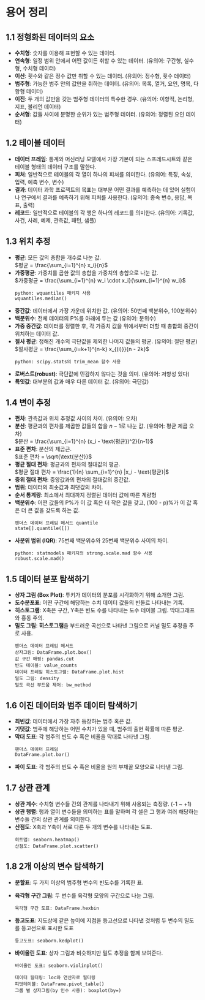 # 용어 정리

## 1.1 정형화된 데이터의 요소
- **수치형**: 숫자를 이용해 표현할 수 있는 데이터.
- **연속형**: 일정 범위 안에서 어떤 값이든 취할 수 있는 데이터. (유의어: 구간형, 실수형, 수치형 데이터)
- **이산**: 횟수와 같은 정수 값만 취할 수 있는 데이터. (유의어: 정수형, 횟수 데이터)
- **범주형**: 가능한 범주 안의 값만을 취하는 데이터. (유의어: 목록, 열거, 요인, 명목, 다항형 데이터)
- **이진**: 두 개의 값만을 갖는 범주형 데이터의 특수한 경우. (유의어: 이항적, 논리형, 지표, 불리언 데이터)
- **순서형**: 값들 사이에 분명한 순위가 있는 범주형 데이터. (유의어: 정렬된 요인 데이터)

## 1.2 테이블 데이터
- **데이터 프레임**: 통계와 머신러닝 모델에서 가장 기본이 되는 스프레드시트와 같은 테이블 형태의 데이터 구조를 말한다.
- **피처**: 일반적으로 테이블의 각 열이 하나의 피처를 의미한다. (유의어: 특징, 속성, 입력, 예측 변수, 변수)
- **결과**: 데이터 과학 프로젝트의 목표는 대부분 어떤 결과를 예측하는 데 있어 실험이나 연구에서 결과를 예측하기 위해 피처를 사용한다. (유의어: 종속 변수, 응답, 목표, 출력)
- **레코드**: 일반적으로 테이블의 각 행은 하나의 레코드를 의미한다. (유의어: 기록값, 사건, 사례, 예제, 관측값, 패턴, 샘플)

## 1.3 위치 추정
- **평균**: 모든 값의 총합을 개수로 나눈 값.  
  $평균 = \frac{\sum_{i=1}^{n} x_i}{n}$
- **가중평균**: 가중치를 곱한 값의 총합을 가중치의 총합으로 나눈 값.  
  $가중평균 = \frac{\sum_{i=1}^{n} w_i \cdot x_i}{\sum_{i=1}^{n} w_i}$
  ```
  python: wquantiles 패키지 사용
  wquantiles.median()
  ```
- **중간값**: 데이터에서 가장 가운데 위치한 값. (유의어: 50번째 백분위수, 100분위수)
- **백분위수**: 전체 데이터의 P%를 아래에 두는 값 (유의어: 분위수)
- **가중 중간값**: 데이터를 정렬한 후, 각 가중치 값을 위에서부터 더할 때 총합의 중간이 위치하는 데이터 값.
- **절사 평균**: 정해진 개수의 극단값을 제외한 나머지 값들의 평균. (유의어: 절단 평균)  
  $절사평균 = \frac{\sum_{i=k+1}^{n-k} x_{(i)}}{n - 2k}$
  ```
  python: scipy.stats의 trim_mean 함수 사용
  ```
- **로버스트(robust)**: 극단값에 민감하지 않다는 것을 의미. (유의어: 저항성 있다)
- **특잇값**: 대부분의 값과 매우 다른 데이터 값. (유의어: 극단값)

## 1.4 변이 추정
- **편차**: 관측값과 위치 추정값 사이의 차이. (유의어: 오차)
- **분산**: 평균과의 편차를 제곱한 값들의 합을 $n-1$로 나눈 값. (유의어: 평균 제곱 오차)  
  $분산 = \frac{\sum_{i=1}^{n} (x_i - \text{평균})^2}{n-1}$
- **표준 편차**: 분산의 제곱근.  
  $표준 편차 = \sqrt{\text{분산}}$
- **평균 절대 편차**: 평균과의 편차의 절대값의 평균.  
  $평균 절대 편차 = \frac{1}{n} \sum_{i=1}^{n} |x_i - \text{평균}|$
- **중위 절대 편차**: 중앙값과의 편차의 절대값의 중간값.
- **범위**: 데이터의 최솟값과 최댓값의 차이.
- **순서 통계랑**: 최소에서 최대까지 정렬된 데이터 값에 따른 계량형
- **백분위수**: 어떤 값들의 P%가 이 값 혹은 더 작은 값을 갖고, (100 - p)%가 이 값 혹은 더 큰 값을 갖도록 하는 값.
  ```
  팬더스 데이터 프레임 메서드 quantile
  state[].quantile([])
  ```
- **사분위 범위 (IQR)**: 75번째 백분위수와 25번째 백분위수 사이의 차이.
  ```
  python: statmodels 패키지의 strong.scale.mad 함수 사용
  robust.scale.mad()
  ```

## 1.5 데이터 분포 탐색하기
- **상자 그림 (Box Plot)**: 투키가 데이터의 분포를 시각화하기 위해 소개한 그림.
- **도수분포표**: 어떤 구간에 해당하는 수치 데이터 값들의 빈돌르 나타내는 기록.
- **히스토그램**: X축은 구간, Y축은 빈도 수를 나타내는 도수 테이블 그림. 막대그래프와 홍동 주의.
- **밀도 그림**: **히스토그램**을 부드러운 곡선으로 나타낸 그림으로 커널 밀도 추정을 주로 사용.
  ```
  팬더스 데이터 프레임 메서드
  상자그림: DataFrame.plot.box()
  값 구간 매핑: pandas.cut
  빈도 테이블: value_counts
  데이터 프레임 히스토그램: DataFrame.plot.hist
  밀도 그림: density
  밀도 곡선 부드움 제어: bw_method
  ```

## 1.6 이진 데이터와 범주 데이터 탐색하기
- **최빈값**: 데이터에서 가장 자주 등장하는 범주 혹은 값.
- **기댓값**: 범주에 해당하는 어떤 수치가 있을 때, 범주의 출현 확률에 따른 평균.
- **막대 도표**: 각 범주의 빈도 수 혹은 비율을 막대로 나타낸 그림.
  ```
  팬더스 데이터 프레임
  DataFrame.plot.bar()
  ```
- **파이 도표**: 각 범주의 빈도 수 혹은 비율을 원의 부채꼴 모양으로 나타낸 그림.

## 1.7 상관 관계
- **상관 계수**: 수치형 변수들 간의 관계를 나타내기 위해 사용되는 측정량. (-1 ~ +1)
- **상관 행렬**: 행과 열이 변수들을 의미하는 표를 말하며 각 셀은 그 행과 여러 해당하는 변수들 간의 상관 관계를 의미한다.
- **산점도**: X축과 Y축이 서로 다른 두 개의 변수를 나타내는 도표.
  ```
  히트맵: seaborn.heatmap()
  산점도: DataFrame.plot.scatter()
  ```

## 1.8 2개 이상의 변수 탐색하기
- **분할표**: 두 가지 이상의 범주형 변수의 빈도수를 기록한 표.
- **육각형 구간 그림**: 두 변수를 육각형 모양의 구간으로 나눈 그림.
  ```
  육각형 구간 도표: DataFrame.hexbin
  ```
- **등고도표**: 지도상에 같은 높이에 지점을 등고선으로 나타낸 것처럼 두 변수의 밀도를 등고선으로 표시한 도표
  ```
  등고도표: seaborn.kedplot()
  ```
- **바이올린 도표**: 상자 그림과 비슷하지만 밀도 추정을 함께 보여준다.
  ```
  바이올린 도표: seaborn.violinplot()
  ```
  
  ```
  데이터 필터링: loc와 연산자로 필터링
  피벗테이블: DataFrame.pivot_table()
  그룹 별 상자그림(by 인수 사용): boxplot(by=)
  ```
